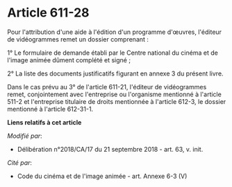 # Article 611-28

Pour l'attribution d'une aide à l'édition d'un programme d'œuvres, l'éditeur de vidéogrammes remet un dossier comprenant :

1° Le formulaire de demande établi par le Centre national du cinéma et de l'image animée dûment complété et signé ;

2° La liste des documents justificatifs figurant en annexe 3 du présent livre.

Dans le cas prévu au 3° de l'article 611-21, l'éditeur de vidéogrammes remet, conjointement avec l'entreprise ou l'organisme
mentionné à l'article 511-2 et l'entreprise titulaire de droits mentionnée à l'article 612-3, le dossier mentionné à
l'article 612-31-1.

**Liens relatifs à cet article**

_Modifié par_:

  - Délibération n°2018/CA/17 du 21 septembre 2018 - art. 63, v. init.

_Cité par_:

  - Code du cinéma et de l'image animée - art. Annexe 6-3 (V)
